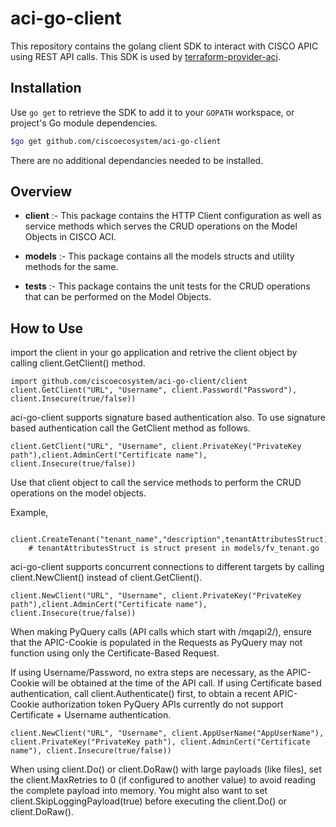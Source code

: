 # aci-go-client
 This repository contains the golang client SDK to interact with CISCO APIC using REST API calls. This SDK is used by [terraform-provider-aci](https://github.com/ciscoecosystem/terraform-provider-aci).

## Installation ##

Use `go get` to retrieve the SDK to add it to your `GOPATH` workspace, or project's Go module dependencies.


```sh
$go get github.com/ciscoecosystem/aci-go-client
```

There are no additional dependancies needed to be installed.

## Overview ##
  
* <strong>client</strong> :- This package contains the HTTP Client configuration as well as service methods which serves the CRUD operations on the Model Objects in CISCO ACI.

* <strong>models</strong> :- This package contains all the models structs and utility methods for the same.

* <strong>tests</strong> :- This package contains the unit tests for the CRUD operations that can be performed on the Model Objects.

## How to Use ##

import the client in your go application and retrive the client object by calling client.GetClient() method.
```golang
import github.com/ciscoecosystem/aci-go-client/client
client.GetClient("URL", "Username", client.Password("Password"), client.Insecure(true/false))
```

aci-go-client supports signature based authentication also. To use signature based authentication call the GetClient method as follows.  
  

```golang
client.GetClient("URL", "Username", client.PrivateKey("PrivateKey path"),client.AdminCert("Certificate name"), client.Insecure(true/false))

```

Use that client object to call the service methods to perform the CRUD operations on the model objects.

Example,

```golang
    client.CreateTenant("tenant_name","description",tenantAttributesStruct)
    # tenantAttributesStruct is struct present in models/fv_tenant.go
```

aci-go-client supports concurrent connections to different targets by calling client.NewClient() instead of client.GetClient().

```golang
client.NewClient("URL", "Username", client.PrivateKey("PrivateKey path"),client.AdminCert("Certificate name"), client.Insecure(true/false))
```

When making PyQuery calls (API calls which start with /mqapi2/), ensure that the APIC-Cookie is populated in the Requests
as PyQuery may not function using only the Certificate-Based Request.

If using Username/Password, no extra steps are necessary, as the APIC-Cookie will be obtained at the time of the API call.
If using Certificate based authentication, call client.Authenticate() first, to obtain a recent APIC-Cookie authorization token
PyQuery APIs currently do not support Certificate + Username authentication.

```golang
client.NewClient("URL", "Username", client.AppUserName("AppUserName"), client.PrivateKey("PrivateKey path"), client.AdminCert("Certificate name"), client.Insecure(true/false))
```

When using client.Do() or client.DoRaw() with large payloads (like files), set the client.MaxRetries to 0 (if configured to another value) to avoid reading the complete payload into memory. 
You might also want to set client.SkipLoggingPayload(true) before executing the client.Do() or client.DoRaw().
